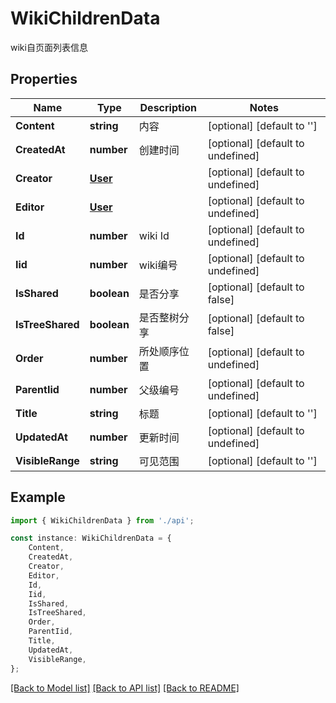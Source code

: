 # WikiChildrenData

wiki自页面列表信息

## Properties

Name | Type | Description | Notes
------------ | ------------- | ------------- | -------------
**Content** | **string** | 内容 | [optional] [default to '']
**CreatedAt** | **number** | 创建时间 | [optional] [default to undefined]
**Creator** | [**User**](User.md) |  | [optional] [default to undefined]
**Editor** | [**User**](User.md) |  | [optional] [default to undefined]
**Id** | **number** | wiki Id | [optional] [default to undefined]
**Iid** | **number** | wiki编号 | [optional] [default to undefined]
**IsShared** | **boolean** | 是否分享 | [optional] [default to false]
**IsTreeShared** | **boolean** | 是否整树分享 | [optional] [default to false]
**Order** | **number** | 所处顺序位置 | [optional] [default to undefined]
**ParentIid** | **number** | 父级编号 | [optional] [default to undefined]
**Title** | **string** | 标题 | [optional] [default to '']
**UpdatedAt** | **number** | 更新时间 | [optional] [default to undefined]
**VisibleRange** | **string** | 可见范围 | [optional] [default to '']

## Example

```typescript
import { WikiChildrenData } from './api';

const instance: WikiChildrenData = {
    Content,
    CreatedAt,
    Creator,
    Editor,
    Id,
    Iid,
    IsShared,
    IsTreeShared,
    Order,
    ParentIid,
    Title,
    UpdatedAt,
    VisibleRange,
};
```

[[Back to Model list]](../README.md#documentation-for-models) [[Back to API list]](../README.md#documentation-for-api-endpoints) [[Back to README]](../README.md)
